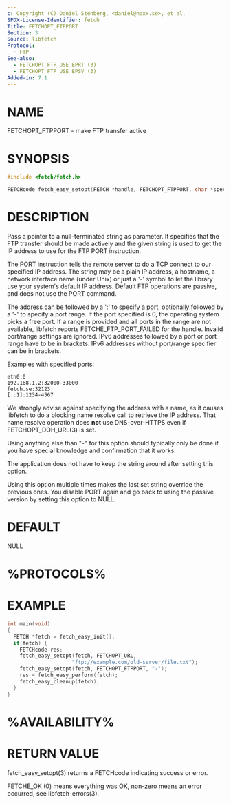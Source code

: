 ```yaml
---
c: Copyright (C) Daniel Stenberg, <daniel@haxx.se>, et al.
SPDX-License-Identifier: fetch
Title: FETCHOPT_FTPPORT
Section: 3
Source: libfetch
Protocol:
  - FTP
See-also:
  - FETCHOPT_FTP_USE_EPRT (3)
  - FETCHOPT_FTP_USE_EPSV (3)
Added-in: 7.1
---
```


# NAME

FETCHOPT_FTPPORT - make FTP transfer active

# SYNOPSIS

```c
#include <fetch/fetch.h>

FETCHcode fetch_easy_setopt(FETCH *handle, FETCHOPT_FTPPORT, char *spec);
```

# DESCRIPTION

Pass a pointer to a null-terminated string as parameter. It specifies that the
FTP transfer should be made actively and the given string is used to get the
IP address to use for the FTP PORT instruction.

The PORT instruction tells the remote server to do a TCP connect to our
specified IP address. The string may be a plain IP address, a hostname, a
network interface name (under Unix) or just a '-' symbol to let the library
use your system's default IP address. Default FTP operations are passive, and
does not use the PORT command.

The address can be followed by a ':' to specify a port, optionally followed by
a '-' to specify a port range. If the port specified is 0, the operating
system picks a free port. If a range is provided and all ports in the range
are not available, libfetch reports FETCHE_FTP_PORT_FAILED for the
handle. Invalid port/range settings are ignored. IPv6 addresses followed by a
port or port range have to be in brackets. IPv6 addresses without port/range
specifier can be in brackets.

Examples with specified ports:

    eth0:0
    192.168.1.2:32000-33000
    fetch.se:32123
    [::1]:1234-4567

We strongly advise against specifying the address with a name, as it causes
libfetch to do a blocking name resolve call to retrieve the IP address. That
name resolve operation does **not** use DNS-over-HTTPS even if
FETCHOPT_DOH_URL(3) is set.

Using anything else than "-" for this option should typically only be done if
you have special knowledge and confirmation that it works.

The application does not have to keep the string around after setting this
option.

Using this option multiple times makes the last set string override the
previous ones. You disable PORT again and go back to using the passive version
by setting this option to NULL.

# DEFAULT

NULL

# %PROTOCOLS%

# EXAMPLE

```c
int main(void)
{
  FETCH *fetch = fetch_easy_init();
  if(fetch) {
    FETCHcode res;
    fetch_easy_setopt(fetch, FETCHOPT_URL,
                     "ftp://example.com/old-server/file.txt");
    fetch_easy_setopt(fetch, FETCHOPT_FTPPORT, "-");
    res = fetch_easy_perform(fetch);
    fetch_easy_cleanup(fetch);
  }
}
```

# %AVAILABILITY%

# RETURN VALUE

fetch_easy_setopt(3) returns a FETCHcode indicating success or error.

FETCHE_OK (0) means everything was OK, non-zero means an error occurred, see
libfetch-errors(3).
